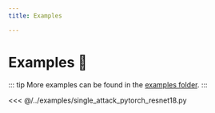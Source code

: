 ```yaml
---
title: Examples

---
```


# Examples :tada:

::: tip
More examples can be found in the [examples folder](https://github.com/bethgelab/foolbox/tree/master/examples).
:::

<<< @/../examples/single_attack_pytorch_resnet18.py

